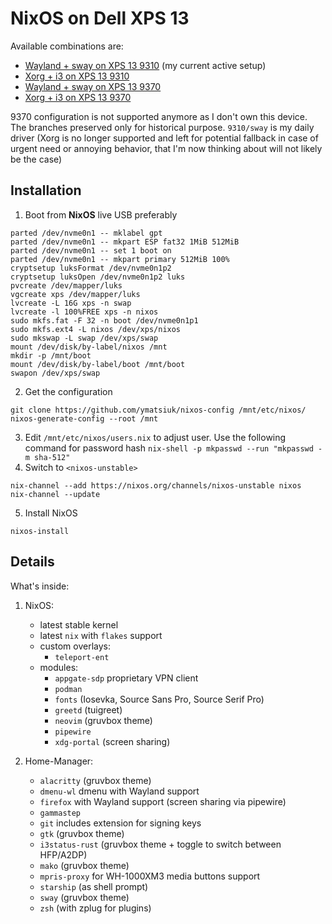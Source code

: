 # NixOS on Dell XPS 13

Available combinations are:
* [Wayland + sway on XPS 13 9310](https://github.com/ymatsiuk/nixos-config/tree/xps13/9310%2Fsway) (my current active setup)
* [Xorg + i3 on XPS 13 9310](https://github.com/ymatsiuk/nixos-config/tree/xps13/9310%2Fi3)
* [Wayland + sway on XPS 13 9370](https://github.com/ymatsiuk/nixos-config/tree/xps13/9370%2Fsway)
* [Xorg + i3 on XPS 13 9370](https://github.com/ymatsiuk/nixos-config/tree/xps13/9370%2Fi3)

9370 configuration is not supported anymore as I don't own this device.
The branches preserved only for historical purpose.
`9310/sway` is my daily driver (Xorg is no longer supported and left for potential
fallback in case of urgent need or annoying behavior, that I'm now thinking about
will not likely be the case)

## Installation

1. Boot from **NixOS** live USB preferably
```
parted /dev/nvme0n1 -- mklabel gpt
parted /dev/nvme0n1 -- mkpart ESP fat32 1MiB 512MiB
parted /dev/nvme0n1 -- set 1 boot on
parted /dev/nvme0n1 -- mkpart primary 512MiB 100%
cryptsetup luksFormat /dev/nvme0n1p2
cryptsetup luksOpen /dev/nvme0n1p2 luks
pvcreate /dev/mapper/luks
vgcreate xps /dev/mapper/luks
lvcreate -L 16G xps -n swap
lvcreate -l 100%FREE xps -n nixos
sudo mkfs.fat -F 32 -n boot /dev/nvme0n1p1
sudo mkfs.ext4 -L nixos /dev/xps/nixos
sudo mkswap -L swap /dev/xps/swap
mount /dev/disk/by-label/nixos /mnt
mkdir -p /mnt/boot
mount /dev/disk/by-label/boot /mnt/boot
swapon /dev/xps/swap
```
2. Get the configuration
```
git clone https://github.com/ymatsiuk/nixos-config /mnt/etc/nixos/
nixos-generate-config --root /mnt
```
3. Edit `/mnt/etc/nixos/users.nix` to adjust user. Use the following command for password hash `nix-shell -p mkpasswd --run "mkpasswd -m sha-512"`
4. Switch to `<nixos-unstable>`
```
nix-channel --add https://nixos.org/channels/nixos-unstable nixos
nix-channel --update
```
5. Install NixOS
```
nixos-install
```

## Details

What's inside:
1. NixOS:
    * latest stable kernel
    * latest `nix` with `flakes` support
    * custom overlays:
      * `teleport-ent`
    * modules:
      * `appgate-sdp` proprietary VPN client
      * `podman`
      * `fonts` (Iosevka, Source Sans Pro, Source Serif Pro)
      * `greetd` (tuigreet)
      * `neovim` (gruvbox theme)
      * `pipewire`
      * `xdg-portal` (screen sharing)

2. Home-Manager:
    * `alacritty` (gruvbox theme)
    * `dmenu-wl` dmenu with Wayland support
    * `firefox` with Wayland support (screen sharing via pipewire)
    * `gammastep`
    * `git` includes extension for signing keys
    * `gtk` (gruvbox theme)
    * `i3status-rust` (gruvbox theme + toggle to switch between HFP/A2DP)
    * `mako` (gruvbox theme)
    * `mpris-proxy` for WH-1000XM3 media buttons support
    * `starship` (as shell prompt)
    * `sway` (gruvbox theme)
    * `zsh` (with zplug for plugins)
